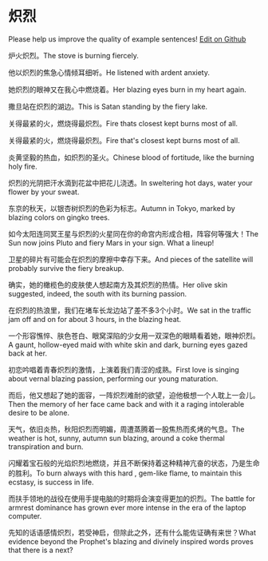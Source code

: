 # 炽烈

Please help us improve the quality of example sentences! [Edit on Github](https://github.com/jiyushe/jiyu-example-sentence-source/blob/main/chinese/chilie.md)

<p><span class="chinese">炉火炽烈。</span><span class="english">The stove is burning fiercely.</span></p>

<p><span class="chinese">他以炽烈的焦急心情倾耳细听。</span><span class="english">He listened with ardent anxiety.</span></p>

<p><span class="chinese">她炽烈的眼神又在我心中燃烧着。</span><span class="english">Her blazing eyes burn in my heart again.</span></p>

<p><span class="chinese">撒旦站在炽烈的湖边。</span><span class="english">This is Satan standing by the fiery lake.</span></p>

<p><span class="chinese">关得最紧的火，燃烧得最炽烈。</span><span class="english">Fire thats closest kept burns most of all.</span></p>

<p><span class="chinese">关得最紧的火，燃烧得最炽烈。</span><span class="english">Fire that's closest kept burns most of all.</span></p>

<p><span class="chinese">炎黄坚毅的热血，如炽烈的圣火。</span><span class="english">Chinese blood of fortitude, like the burning holy fire.</span></p>

<p><span class="chinese">炽烈的光阴把汗水滴到花盆中把花儿浇透。</span><span class="english">In sweltering hot days, water your flower by your sweat.</span></p>

<p><span class="chinese">东京的秋天，以银杏树炽烈的色彩为标志。</span><span class="english">Autumn in Tokyo, marked by blazing colors on gingko trees.</span></p>

<p><span class="chinese">如今太阳连同冥王星与炽烈的火星同在你的命宫内形成合相，阵容何等强大！</span><span class="english">The Sun now joins Pluto and fiery Mars in your sign. What a lineup!</span></p>

<p><span class="chinese">卫星的碎片有可能会在炽烈的摩擦中幸存下来。</span><span class="english">And pieces of the satellite will probably survive the fiery breakup.</span></p>

<p><span class="chinese">确实，她的橄榄色的皮肤使人想起南方及其炽烈的热情。</span><span class="english">Her olive skin suggested, indeed, the south with its burning passion.</span></p>

<p><span class="chinese">在炽烈的热浪里，我们在堵车长龙边站了差不多3个小时。</span><span class="english">We sat in the traffic jam off and on for about 3 hours, in the blazing heat.</span></p>

<p><span class="chinese">一个形容憔悴、肤色苍白、眼窝深陷的少女用一双深色的眼睛看着她，眼神炽烈。</span><span class="english">A gaunt, hollow-eyed maid with white skin and dark, burning eyes gazed back at her.</span></p>

<p><span class="chinese">初恋吟唱着青春炽烈的激情，上演着我们青涩的成熟。</span><span class="english">First love is singing about vernal blazing passion, performing our young maturation.</span></p>

<p><span class="chinese">而后，他又想起了她的面容，一阵炽烈难耐的欲望，迫他极想一个人耽上一会儿。</span><span class="english">Then the memory of her face came back and with it a raging intolerable desire to be alone.</span></p>

<p><span class="chinese">天气，依旧炎热，秋阳炽烈而明媚，周遭蒸腾着一股焦热而炙烤的气息。</span><span class="english">The weather is hot, sunny, autumn sun blazing, around a coke thermal transpiration and burn.</span></p>

<p><span class="chinese">闪耀着宝石般的光焰炽烈地燃烧，并且不断保持着这种精神亢奋的状态，乃是生命的胜利。</span><span class="english">To burn always with this hard , gem-like flame, to maintain this ecstasy, is success in life.</span></p>

<p><span class="chinese">而扶手领地的战役在使用手提电脑的时期将会演变得更加的炽烈。</span><span class="english">The battle for armrest dominance has grown ever more intense in the era of the laptop computer.</span></p>

<p><span class="chinese">先知的话语感情炽烈，若受神启，但除此之外，还有什么能佐证确有来世？</span><span class="english">What evidence beyond the Prophet's blazing and divinely inspired words proves that there is a next?</span></p>

